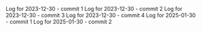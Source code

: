 Log for 2023-12-30 - commit 1
Log for 2023-12-30 - commit 2
Log for 2023-12-30 - commit 3
Log for 2023-12-30 - commit 4
Log for 2025-01-30 - commit 1
Log for 2025-01-30 - commit 2
